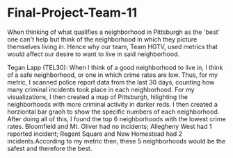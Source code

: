 # Final-Project-Team-11
When thinking of what qualifies a neighborhood in Pittsburgh as the 'best' one can't help but think of the neighborhood in which they picture themselves living in. Hence why our team, Team HGTV, used metrics that would affect our desire to want to live in said neighborhood.

Tegan Lapp (TEL30): When I think of a good neighborhood to live in, I think of a safe neighborhood, or one in which crime rates are low. Thus, for my metric, I scanned police report data from the last 30 days, counting how many criminal incidents took place in each neighborhood. For my visualizations, I then created a map of Pittsburgh, hilighting the neighborhoods with more criminal activity in darker reds. I then created a horziontal bar graoh to show the specific numbers of each neighborhood. After doing all of this, I found the top 6 neighborhoods with the lowest crime rates. Bloomfield and Mt. Oliver had no incidents; Allegheny West had 1 reported incident; Regent Square and New Homestead had 2 incidents.According to my metric then, these 5 neighborhoods would be the safest and therefore the best.

